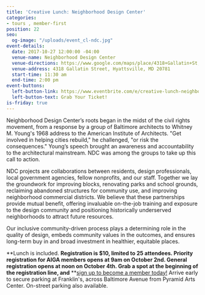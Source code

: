 ```yaml
---
title: 'Creative Lunch: Neighborhood Design Center'
categories:
- tours , member-first
position: 22
seo:
  og-image: "/uploads/event_cl-ndc.jpg"
event-details:
  date: 2017-10-27 12:00:00 -04:00
  venue-name: Neighborhood Design Center
  venue-directions: https://www.google.com/maps/place/4318+Gallatin+St,+Hyattsville,+MD+20781/@38.9527634,-76.943131,17z/data=!3m1!4b1!4m5!3m4!1s0x89b7c721e4852f2f:0x725bd6726e86893e!8m2!3d38.9527634!4d-76.9409423
  venue-address: 4318 Gallatin Street, Hyattsville, MD 20781
  start-time: 11:30 am
  end-time: 2:00 pm
event-buttons:
  left-button-link: https://www.eventbrite.com/e/creative-lunch-neighborhood-design-center-tickets-38419855823
  left-button-text: Grab Your Ticket!
is-friday: true
---
```


Neighborhood Design Center’s roots began in the midst of the civil rights movement, from a response by a group of Baltimore architects to Whitney M. Young's 1968 address to the American Institute of Architects. "Get involved in helping cities rebuild," he challenged, "or risk the consequences." Young’s speech brought an awareness and accountability to the architectural mainstream. NDC was among the groups to take up this call to action.

NDC projects are collaborations between residents, design professionals, local government agencies, fellow nonprofits, and our staff. Together we lay the groundwork for improving blocks, renovating parks and school grounds, reclaiming abandoned structures for community use, and improving neighborhood commercial districts. We believe that these partnerships provide mutual benefit, offering invaluable on-the-job training and exposure to the design community and positioning historically underserved neighborhoods to attract future resources.

Our inclusive community-driven process plays a determining role in the quality of design, embeds community values in the outcomes, and ensures long-term buy in and broad investment in healthier, equitable places.

\*\*Lunch is included. **Registration is $10, limited to 25 attendees. Priority registration for AIGA members opens at 9am on October 2nd. General registration opens at noon on October 4th. Grab a spot at the beginning of the registration line, and** \*\*[sign up to become a member today!](http://www.aiga.org/join)
Arrive early to secure parking at Franklin's, across Baltimore Avenue from Pyramid Arts Center. On-street parking also available.